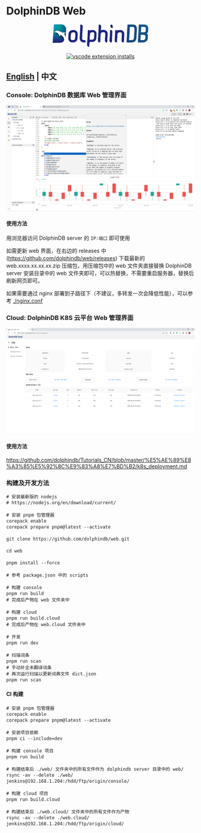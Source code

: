 # DolphinDB Web

<p align='center'>
    <img src='./console/ddb.svg' alt='DolphinDB Web' width='256'>
</p>

<p align='center'>
    <a href='https://github.com/dolphindb/api-javascript' target='_blank'>
        <img alt='vscode extension installs' src='https://img.shields.io/npm/v/dolphindb?color=brightgreen&label=api-javascript&style=flat-square' />
    </a>
</p>

## [English](./README.md) | 中文

### Console: DolphinDB 数据库 Web 管理界面
![](./console/demo.png)

#### 使用方法
用浏览器访问 DolphinDB server 的 `IP:端口` 即可使用

如需更新 web 界面，在右边的 releases 中 (https://github.com/dolphindb/web/releases) 下载最新的 web.xxxx.xx.xx.xx.zip 压缩包，用压缩包中的 web 文件夹直接替换 DolphinDB server 安装目录中的 web 文件夹即可，可以热替换，不需要重启服务器，替换后刷新网页即可。

如果需要通过 nginx 部署到子路径下（不建议，多转发一次会降低性能），可以参考 [./nginx.conf](./nginx.conf)


### Cloud: DolphinDB K8S 云平台 Web 管理界面
![](./cloud/demo.png)

#### 使用方法
https://github.com/dolphindb/Tutorials_CN/blob/master/%E5%AE%89%E8%A3%85%E5%92%8C%E9%83%A8%E7%BD%B2/k8s_deployment.md


### 构建及开发方法
```shell
# 安装最新版的 nodejs
# https://nodejs.org/en/download/current/

# 安装 pnpm 包管理器
corepack enable
corepack prepare pnpm@latest --activate

git clone https://github.com/dolphindb/web.git

cd web

pnpm install --force

# 参考 package.json 中的 scripts

# 构建 console
pnpm run build
# 完成后产物在 web 文件夹中

# 构建 cloud
pnpm run build.cloud
# 完成后产物在 web.cloud 文件夹中

# 开发
pnpm run dev

# 扫描词条
pnpm run scan
# 手动补全未翻译词条
# 再次运行扫描以更新词典文件 dict.json
pnpm run scan
```

#### CI 构建
```shell
# 安装 pnpm 包管理器
corepack enable
corepack prepare pnpm@latest --activate

# 安装项目依赖
pnpm ci --include=dev

# 构建 console 项目
pnpm run build

# 构建结束后 ./web/ 文件夹中的所有文件作为 dolphindb server 目录中的 web/
rsync -av --delete ./web/ jenkins@192.168.1.204:/hdd/ftp/origin/console/

# 构建 cloud 项目
pnpm run build.cloud

# 构建结束后 ./web.cloud/ 文件夹中的所有文件作为产物
rsync -av --delete ./web.cloud/ jenkins@192.168.1.204:/hdd/ftp/origin/cloud/
```
